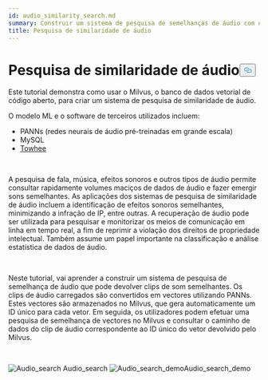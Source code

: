 ```yaml
---
id: audio_similarity_search.md
summary: Construir um sistema de pesquisa de semelhanças de áudio com o Milvus.
title: Pesquisa de similaridade de áudio
---
```

<h1 id="Audio-Similarity-Search" class="common-anchor-header">Pesquisa de similaridade de áudio<button data-href="#Audio-Similarity-Search" class="anchor-icon" translate="no">
      <svg translate="no"
        aria-hidden="true"
        focusable="false"
        height="20"
        version="1.1"
        viewBox="0 0 16 16"
        width="16"
      >
        <path
          fill="#0092E4"
          fill-rule="evenodd"
          d="M4 9h1v1H4c-1.5 0-3-1.69-3-3.5S2.55 3 4 3h4c1.45 0 3 1.69 3 3.5 0 1.41-.91 2.72-2 3.25V8.59c.58-.45 1-1.27 1-2.09C10 5.22 8.98 4 8 4H4c-.98 0-2 1.22-2 2.5S3 9 4 9zm9-3h-1v1h1c1 0 2 1.22 2 2.5S13.98 12 13 12H9c-.98 0-2-1.22-2-2.5 0-.83.42-1.64 1-2.09V6.25c-1.09.53-2 1.84-2 3.25C6 11.31 7.55 13 9 13h4c1.45 0 3-1.69 3-3.5S14.5 6 13 6z"
        ></path>
      </svg>
    </button></h1><p>Este tutorial demonstra como usar o Milvus, o banco de dados vetorial de código aberto, para criar um sistema de pesquisa de similaridade de áudio.</p>
<p>O modelo ML e o software de terceiros utilizados incluem:</p>
<ul>
<li>PANNs (redes neurais de áudio pré-treinadas em grande escala)</li>
<li>MySQL</li>
<li><a href="https://towhee.io/">Towhee</a></li>
</ul>
<p></br></p>
<p>A pesquisa de fala, música, efeitos sonoros e outros tipos de áudio permite consultar rapidamente volumes maciços de dados de áudio e fazer emergir sons semelhantes. As aplicações dos sistemas de pesquisa de similaridade de áudio incluem a identificação de efeitos sonoros semelhantes, minimizando a infração de IP, entre outras. A recuperação de áudio pode ser utilizada para pesquisar e monitorizar os meios de comunicação em linha em tempo real, a fim de reprimir a violação dos direitos de propriedade intelectual. Também assume um papel importante na classificação e análise estatística de dados de áudio.</p>
<p></br></p>
<p>Neste tutorial, vai aprender a construir um sistema de pesquisa de semelhança de áudio que pode devolver clips de som semelhantes. Os clips de áudio carregados são convertidos em vectores utilizando PANNs. Estes vectores são armazenados no Milvus, que gera automaticamente um ID único para cada vetor. Em seguida, os utilizadores podem efetuar uma pesquisa de semelhança de vectores no Milvus e consultar o caminho de dados do clip de áudio correspondente ao ID único do vetor devolvido pelo Milvus.</p>
<p><br/></p>
<p>
  
   <span class="img-wrapper"> <img translate="no" src="/docs/v2.5.x/assets/audio_search.png" alt="Audio_search" class="doc-image" id="audio_search" />
   </span> <span class="img-wrapper"> <span>Audio_search</span> </span> <span class="img-wrapper"> <img translate="no" src="/docs/v2.5.x/assets/audio_search_demo.png" alt="Audio_search_demo" class="doc-image" id="audio_search_demo" /><span>Audio_search_demo</span> </span></p>
